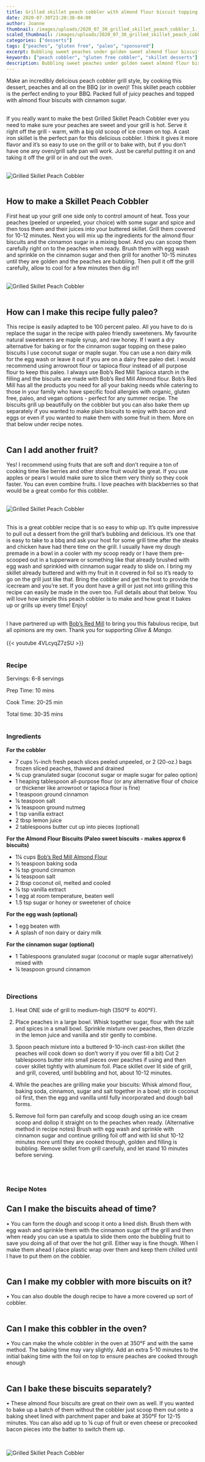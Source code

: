 ```yaml
---
title: Grilled skillet peach cobbler with almond flour biscuit topping 
date: 2020-07-30T23:20:38-04:00
author: Joanne
thumbnail: /images/uploads/2020_07_30_grilled_skillet_peach_cobbler_1.jpg
scaled_thumbnail: /images/uploads/2020_07_30_grilled_skillet_peach_cobbler_0.jpg
categories: ["desserts"]
tags: ["peaches", "gluten free", "paleo", "sponsored"]
excerpt: Bubbling sweet peaches under golden sweet almond flour biscuits (Paleo & GF friendly recipe) 
keywords: ["peach cobbler", "gluten free cobbler", "skillet desserts"]
description: Bubbling sweet peaches under golden sweet almond flour biscuits (paleo & GF friendly recipe) 
---
```


Make an incredibly delicious peach cobbler grill style, by cooking this dessert, peaches and all on the BBQ (or in oven)! This skillet peach cobbler is the perfect ending to your BBQ. Packed full of juicy peaches and topped with almond flour biscuits with cinnamon sugar.
</br>
</br>

If you really want to make the best Grilled Skillet Peach Cobbler ever you need to make sure your peaches are sweet and your grill is hot. Serve it right off the grill - warm, with a big old scoop of ice cream on top. A cast iron skillet is the perfect pan for this delicious cobbler. I think it gives it more flavor and it’s so easy to use on the grill or to bake with, but if you don’t have one any oven/grill safe pan will work. Just be careful putting it on and taking it off the grill or in and out the oven. 
</br>
</br>

![Grilled Skillet Peach Cobbler](/images/uploads/2020_07_30_grilled_skillet_peach_cobbler_2.jpg)
</br>
</br>

## How to make a Skillet Peach Cobbler
First heat up your grill one side only to control amount of heat. Toss your peaches (peeled or unpeeled, your choice) with some sugar and spice and then toss them and their juices into your buttered skillet. Grill them covered for 10-12 minutes. Next you will mix up the ingredients for the almond flour biscuits and the cinnamon sugar in a mixing bowl. And you can scoop them carefully right on to the peaches when ready. Brush them with egg wash and sprinkle on the cinnamon sugar and then grill for another 10-15 minutes until they are golden and the peaches are bubbling. Then pull it off the grill carefully, allow to cool for a few minutes then dig in!! 
</br>
</br>

![Grilled Skillet Peach Cobbler](/images/uploads/2020_07_30_grilled_skillet_peach_cobbler_3.jpg)
</br>
</br>

## How can I make this recipe fully paleo? 
This recipe is easily adapted to be 100 percent paleo. All you have to do is replace the sugar in the recipe with paleo friendly sweeteners. My favourite natural sweeteners are maple syrup, and raw honey. If I want a dry alternative for baking or for the cinnamon sugar topping on these paleo biscuits I use coconut sugar or maple sugar. You can use a non dairy milk for the egg wash or leave it out if you are on a dairy free paleo diet. I would recommend using arrowroot flour or tapioca flour instead of all purpose flour to keep this paleo. I always use Bob’s Red Mill Tapioca starch in the filling and the biscuits are made with Bob’s Red Mill Almond flour. Bob’s Red Mill has all the products you need for all your baking needs while catering to those in your family who have specific food allergies with organic, gluten free, paleo, and vegan options - perfect for any summer recipe. The biscuits grill up beautifully on the cobbler but you can also bake them up separately if you wanted to make plain biscuits to enjoy with bacon and eggs or even if you wanted to make them with some fruit in them. More on that below under recipe notes. 
</br>
</br>

## Can I add another fruit?
Yes! I recommend using fruits that are soft and don’t require a ton of cooking time like berries and other stone fruit would be great. If you use apples or pears I would make sure to slice them very thinly so they cook faster. You can even combine fruits. I love peaches with blackberries so that would be a great combo for this cobbler. 
</br>
</br>

![Grilled Skillet Peach Cobbler](/images/uploads/2020_07_30_grilled_skillet_peach_cobbler_4.jpg)
</br>
</br>

This is a great cobbler recipe that is so easy to whip up. It’s quite impressive to pull out a dessert from the grill that’s bubbling and delicious. It’s one that is easy to take to a bbq and ask your host for some grill time after the steaks and chicken have had there time on the grill. I usually have my dough premade in a bowl in a cooler with my scoop ready or I have them pre-scooped out in a tupperware or something like that already brushed with egg wash and sprinkled with cinnamon sugar ready to slide on. I bring my skillet already buttered and with my fruit in it covered in foil so it’s ready to go on the grill just like that. Bring the cobbler and get the host to provide the icecream and you’re set. If you dont have a grill or just not into grilling this recipe can easily be made in the oven too. Full details about that below. You will love how simple this peach cobbler is to make and how great it bakes up or grills up every time! Enjoy! 
</br>
</br>

I have partnered up with <span class="highlight"><a rel="nofollow" href="https://www.bobsredmill.com/?utm_source=TheOliveAndMango&utm_medium=influencer&utm_campaign=bobsredmill">Bob’s Red Mill</a></span> to bring you this fabulous recipe, but all opinions are my own. Thank you for supporting _Olive & Mango_.
</br>
</br>
{{< youtube 4VLcyqZ7zSU >}}
</br>
</br>

### Recipe

Servings: <span itemprop="recipeYield">6-8 servings

Prep Time: <meta itemprop="prepTime" content="PT10M">10 mins  

Cook Time: <meta itemprop="cookTime" content="PT25M">20-25 min 

Total time: 30-35 mins
</br>
</br>

### Ingredients

__For the cobbler__

* <span itemprop="recipeIngredient">7 cups &frac12;-inch fresh peach slices peeled unpeeled, or 2 (20-oz.) bags frozen sliced peaches, thawed and drained</span>
* <span itemprop="recipeIngredient">&frac34; cup granulated sugar (coconut sugar or maple sugar for paleo option) </span>
* <span itemprop="recipeIngredient">1 heaping tablespoon all-purpose flour (or any alternative flour of choice or thickener like arrowroot or tapioca flour is fine)</span>
* <span itemprop="recipeIngredient"> 1 teaspoon ground cinnamon </span>
* <span itemprop="recipeIngredient">&frac14; teaspoon salt </span>
* <span itemprop="recipeIngredient">&frac18; teaspoon ground nutmeg </span>
* <span itemprop="recipeIngredient">1 tsp vanilla extract </span>
* <span itemprop="recipeIngredient">2 tbsp lemon juice </span>
* <span itemprop="recipeIngredient">2 tablespoons butter cut up into pieces (optional) </span>

__For the Almond Flour Biscuits (Paleo sweet biscuits - makes approx 6 biscuits)__

* <span itemprop="recipeIngredient">1&frac14; cups <span class="highlight"><a rel="nofollow" href="https://www.bobsredmill.com/almond-meal-flour.html">Bob’s Red Mill Almond Flour</a></span> </span>
* <span itemprop="recipeIngredient">&frac12; teaspoon baking soda</span>
* <span itemprop="recipeIngredient">&frac18; tsp ground cinnamon </span>
* <span itemprop="recipeIngredient">&frac14; teaspoon salt </span>
* <span itemprop="recipeIngredient">2 tbsp coconut oil, melted and cooled </span>
* <span itemprop="recipeIngredient">&frac18; tsp vanilla extract </span>
* <span itemprop="recipeIngredient">1 egg at room temperature, beaten well </span>
* <span itemprop="recipeIngredient">1.5 tsp sugar or honey or sweetener of choice </span>

__For the egg wash (optional)__

* <span itemprop="recipeIngredient">1 egg beaten with </span>
* <span itemprop="recipeIngredient">A splash of non dairy or dairy milk </span>

__For the cinnamon sugar (optional)__

* <span itemprop="recipeIngredient">1 Tablespoons granulated sugar (coconut or maple sugar alternatively) mixed with</span>
* <span itemprop="recipeIngredient"> &frac14; teaspoon ground cinnamon</span>
</br>

### Directions

1. Heat ONE side of grill to medium-high (350°F to 400°F). 

1. Place peaches in a large bowl. Whisk together sugar, flour with the salt and spices in a small bowl. Sprinkle mixture over peaches, then drizzle in the lemon juice and vanilla and stir gently to combine. 

1. Spoon peach mixture into a buttered 9-10-inch cast-iron skillet (the peaches will cook down so don’t worry if you over fill a bit) Cut 2 tablespoons butter into small pieces over peaches if using and then cover skillet tightly with aluminum foil. Place skillet over lit side of grill, and grill, covered, until bubbling and hot, about 10-12 minutes.

1. While the peaches are grilling make your biscuits:
Whisk almond flour, baking soda, cinnamon, sugar and salt together in a bowl; stir in coconut oil first, then the egg and vanilla until fully incorporated and dough ball forms. 

1. Remove foil form pan carefully and scoop dough using an ice cream scoop and dollop it  straight on to the peaches when ready. (Alternative method in recipe notes) Brush with egg wash and sprinkle with cinnamon sugar and continue grilling foil off and with lid shut 10-12 minutes more until they are cooked through, golden and filling is bubbling. Remove skillet from grill carefully, and let stand 10 minutes before serving.
</br>
</br>

### Recipe Notes  

## Can I make the biscuits ahead of time? 
• You can form the dough and scoop it onto a lined dish. Brush them with egg wash and sprinkle them with the cinnamon sugar off the grill and then when ready you can use a spatula to slide them onto the bubbling fruit to save you doing all of that over the hot grill. Either way is fine though. When I make them ahead I place plastic wrap over them and keep them chilled until I have to put them on the cobbler. 
</br>
</br>

## Can I make my cobbler with more biscuits on it? 
• You can also double the dough recipe to have a more covered up sort of cobbler. 
</br>
</br>

## Can I make this cobbler in the oven?
• You can make the whole cobbler in the oven at 350°F and with the same method. The baking time may vary slightly. Add an extra 5-10 minutes to the initial baking time with the foil on top to ensure peaches are cooked through enough 
</br>
</br>

## Can I bake these biscuits separately? 
• These almond flour biscuits are great on their own as well. If you wanted to bake up a batch of them without the cobbler just scoop them out onto a baking sheet lined with parchment paper and bake at 350°F for 12-15 minutes. You can also add up to &frac14; cup of fruit or even cheese or precooked bacon pieces into the batter to switch them up. 

</br>

![Grilled Skillet Peach Cobbler](/images/uploads/2020_07_30_grilled_skillet_peach_cobbler_5.jpg)